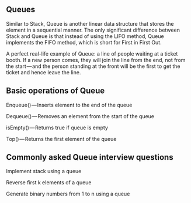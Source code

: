 ## Queues

Similar to Stack, Queue is another linear data structure that stores the element in a sequential manner. The only significant difference between Stack and Queue is that instead of using the LIFO method, Queue implements the FIFO method, which is short for First in First Out.

A perfect real-life example of Queue: a line of people waiting at a ticket booth. If a new person comes, they will join the line from the end, not from the start — and the person standing at the front will be the first to get the ticket and hence leave the line.

## Basic operations of Queue

Enqueue() — Inserts element to the end of the queue

Dequeue() — Removes an element from the start of the queue

isEmpty() — Returns true if queue is empty

Top() — Returns the first element of the queue

## Commonly asked Queue interview questions

Implement stack using a queue

Reverse first k elements of a queue

Generate binary numbers from 1 to n using a queue